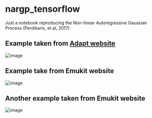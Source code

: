 # nargp_tensorflow
Just a notebook reproducing the Non-linear Autoregressive Gaussian Process (Perdikaris, et al, 2017)

## Example taken from [Adapt website](https://adapt-python.github.io/adapt/examples/Multi_fidelity.html)

![image](https://github.com/jibanCat/nargp_tensorflow/assets/23435784/2d2e695a-d8d3-454a-a9cc-23fe93d5a575)

## Example take from Emukit website

![image](https://github.com/jibanCat/nargp_tensorflow/assets/23435784/aee41f8f-7096-4afc-9424-0e791da4d54d)

## Another example taken from Emukit website

![image](https://github.com/jibanCat/nargp_tensorflow/assets/23435784/8ea7f9a8-2252-46c0-a918-92ba7fcb1a73)
